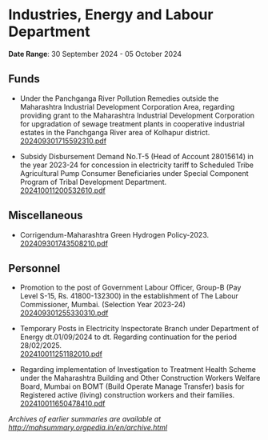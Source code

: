 # Industries, Energy and Labour Department

**Date Range**: 30 September 2024 - 05 October 2024


## Funds
- Under the Panchganga River Pollution Remedies outside the Maharashtra Industrial Development Corporation Area, regarding providing grant to the Maharashtra Industrial Development Corporation for upgradation of sewage treatment plants in cooperative industrial estates in the Panchganga River area of Kolhapur district.\
  [202409301715592310.pdf](https://gr.maharashtra.gov.in/Site/Upload/Government%20Resolutions/English/202409301715592310.pdf)

- Subsidy Disbursement Demand No.T-5 (Head of Account 28015614) in the year 2023-24 for concession in electricity tariff to Scheduled Tribe Agricultural Pump Consumer Beneficiaries under Special Component Program of Tribal Development Department.\
  [202410011200532610.pdf](https://gr.maharashtra.gov.in/Site/Upload/Government%20Resolutions/English/202410011200532610.pdf)

## Miscellaneous
- Corrigendum-Maharashtra Green Hydrogen Policy-2023.\
  [202409301743508210.pdf](https://gr.maharashtra.gov.in/Site/Upload/Government%20Resolutions/English/202409301743508210.pdf)

## Personnel
- Promotion to the post of Government Labour Officer, Group-B (Pay Level S-15, Rs. 41800-132300) in the establishment of The Labour Commissioner, Mumbai. (Selection Year 2023-24)\
  [202409301255330310.pdf](https://gr.maharashtra.gov.in/Site/Upload/Government%20Resolutions/English/202409301255330310.pdf)

- Temporary Posts in Electricity Inspectorate Branch under Department of Energy dt.01/09/2024 to dt. Regarding continuation for the period 28/02/2025.\
  [202410011251182010.pdf](https://gr.maharashtra.gov.in/Site/Upload/Government%20Resolutions/English/202410011251182010.pdf)

- Regarding implementation of Investigation to Treatment Health Scheme under the Maharashtra Building and Other Construction Workers Welfare Board, Mumbai on BOMT (Build Operate Manage Transfer) basis for Registered active (living) construction workers and their families.\
  [202410011650478410.pdf](https://gr.maharashtra.gov.in/Site/Upload/Government%20Resolutions/English/202410011650478410.pdf)


*Archives of earlier summaries are available at http://mahsummary.orgpedia.in/en/archive.html*